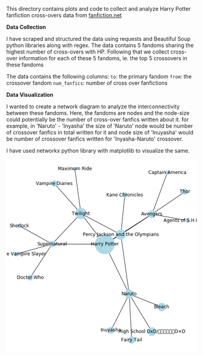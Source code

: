 This directory contains plots and code to collect and analyze Harry Potter fanfiction cross-overs data from [fanfiction.net](https://www.fanfiction.net/crossovers/Harry-Potter/224/)

**Data Collection**

I have scraped and structured the data using requests and Beautiful Soup python libraries along with regex. 
The data contains 5 fandoms sharing the highest number of cross-overs with HP. Following that we collect cross-over information for each of these 5 fandoms, ie. the top 5 crossovers in these fandoms

The data contains the following columns:
`to`: the primary fandom
`from`: the crossover fandom
`num_fanfics`: number of cross over fanfictions 


**Data Visualization**

I wanted to create a network diagram to analyze the interconnectivity between these fandoms. Here, the fandoms are nodes and the node-size could potentially be the number of cross-over fanfics written about it.
for example, in 'Naruto' - 'Inyasha' the size of 'Naruto' node would be number of crossover fanfics in total written for it and node size of 'Inuyasha' would be number of crossover fanfics written for 'Inyasha-Naruto' crossover. 

I have used networkx python library with matplotlib to visualize the same. 

![Network diag](https://github.com/nt03/HarryPotter_fanfics/blob/master/crossover/xover_nodes.png)
